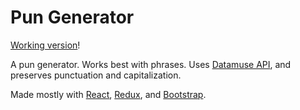 # Pun Generator

[Working version](https://wlim33.github.io/puns/)!

A pun generator. Works best with phrases. Uses [Datamuse API](https://www.datamuse.com/api/), and preserves punctuation and capitalization.

Made mostly with [React](https://reactjs.org), [Redux](https://redux.js.org), and [Bootstrap](https://getbootstrap.com).
